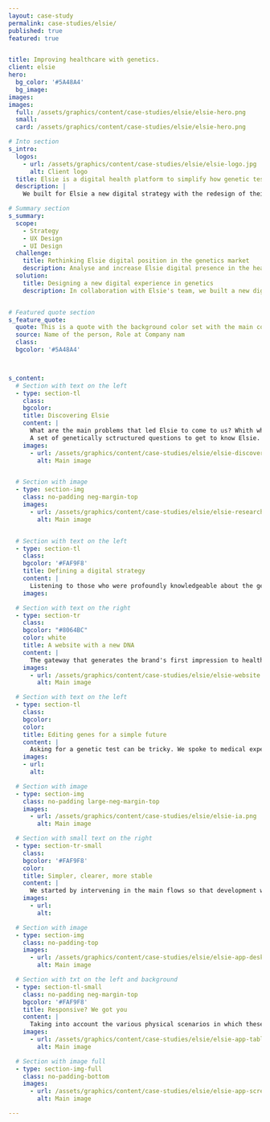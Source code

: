 ```yaml
---
layout: case-study
permalink: case-studies/elsie/
published: true
featured: true


title: Improving healthcare with genetics.
client: elsie
hero:
  bg_color: '#5A48A4'
  bg_image:
images:
images:
  full: /assets/graphics/content/case-studies/elsie/elsie-hero.png
  small:
  card: /assets/graphics/content/case-studies/elsie/elsie-hero.png

# Into section
s_intro:
  logos:
    - url: /assets/graphics/content/case-studies/elsie/elsie-logo.jpg
      alt: Client logo
  title: Elsie is a digital health platform to simplify how genetic tests are accessed, purchased and managed.
  description: |
    We built for Elsie a new digital strategy with the redesign of their digital supports improving the overall experience of the genetics orders workflow.

# Summary section
s_summary:
  scope:
    - Strategy
    - UX Design
    - UI Design
  challenge:
    title: Rethinking Elsie digital position in the genetics market
    description: Analyse and increase Elsie digital presence in the healthcare industry redesigning the website and the existing web platform.
  solution:
    title: Designing a new digital experience in genetics
    description: In collaboration with Elsie's team, we built a new digital strategy that consisted in finding the positioning of the company in the market with a redesign of the website and  the platform.


# Featured quote section
s_feature_quote:
  quote: This is a quote with the background color set with the main color of the project
  source: Name of the person, Role at Company nam
  class:
  bgcolor: '#5A48A4'



s_content:
  # Section with text on the left
  - type: section-tl
    class:
    bgcolor:
    title: Discovering Elsie
    content: |
      What are the main problems that led Elsie to come to us? Whith whom and how is Elsie communicating? Who is looking for Elsie and why? Who are the business partners? Who are the product users?
      A set of genetically sctructured questions to get to know Elsie.
    images:
      - url: /assets/graphics/content/case-studies/elsie/elsie-discover.png
        alt: Main image


  # Section with image
  - type: section-img
    class: no-padding neg-margin-top
    images:
      - url: /assets/graphics/content/case-studies/elsie/elsie-research.png
        alt: Main image


  # Section with text on the left
  - type: section-tl
    class:
    bgcolor: '#FAF9F8'
    title: Defining a digital strategy
    content: |
      Listening to those who were profoundly knowledgeable about the genetics business has created the space for us, togheteher with Elsie team, to point in a direction of intervention. A roadmap was created which included the redefinition of the brand, the redesign of the website and the platform.
    images:

  # Section with text on the right
  - type: section-tr
    class:
    bgcolor: "#8064BC"
    color: white
    title: A website with a new DNA
    content: |
      The gateway that generates the brand's first impression to healthcare facilities, physicians, laboratories and patients. The structure of the new website was carefully designed to be aligned with these different audiences and the UI designed to be adaptable to the contents that are being updated.
    images:
      - url: /assets/graphics/content/case-studies/elsie/elsie-website.png
        alt: Main image

  # Section with text on the left
  - type: section-tl
    class:
    bgcolor:
    color:
    title: Editing genes for a simple future
    content: |
      Asking for a genetic test can be tricky. We spoke to medical experts about this task so that together we could apply the best practices to make this task easier.
    images:
    - url:
      alt:

  # Section with image
  - type: section-img
    class: no-padding large-neg-margin-top
    images:
      - url: /assets/graphics/content/case-studies/elsie/elsie-ia.png
        alt: Main image

  # Section with small text on the right
  - type: section-tr-small
    class:
    bgcolor: '#FAF9F8'
    color:
    title: Simpler, clearer, more stable
    content: |
      We started by intervening in the main flows so that development would start as early as possible and the application could be tested on the most commonly used features.
    images:
      - url:
        alt:

  # Section with image
  - type: section-img
    class: no-padding-top
    images:
      - url: /assets/graphics/content/case-studies/elsie/elsie-app-desktop.png
        alt: Main image

  # Section with txt on the left and background
  - type: section-tl-small
    class: no-padding neg-margin-top
    bgcolor: '#FAF9F8'
    title: Responsive? We got you
    content: |
      Taking into account the various physical scenarios in which these tasks are executed, the application was designed responsive in order to deliver the best user experience.
    images:
      - url: /assets/graphics/content/case-studies/elsie/elsie-app-tablet.png
        alt: Main image

  # Section with image full
  - type: section-img-full
    class: no-padding-bottom
    images:
      - url: /assets/graphics/content/case-studies/elsie/elsie-app-screens.png
        alt: Main image

---
```

